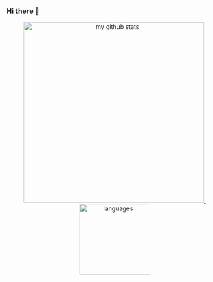 ### Hi there 👋

<!--
**zhitaocai/zhitaocai** is a ✨ _special_ ✨ repository because its `README.md` (this file) appears on your GitHub profile.

Here are some ideas to get you started:

- 🔭 I’m currently working on ...
- 🌱 I’m currently learning ...
- 👯 I’m looking to collaborate on ...
- 🤔 I’m looking for help with ...
- 💬 Ask me about ...
- 📫 How to reach me: ...
- 😄 Pronouns: ...
- ⚡ Fun fact: ...
-->


<a align="center" href="#">
    <p align="center">
    <img src="https://github-readme-stats.vercel.app/api?username=zhitaocai&count_private=true&show_icons=true" alt="my github stats" width="420"/>&nbsp;<img src="https://github-readme-stats.vercel.app/api/top-langs/?username=zhitaocai&layout=compact" alt="languages" height="165">
    </p>
</a>
